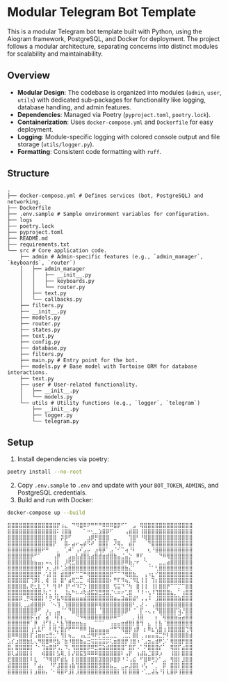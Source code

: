 # Modular Telegram Bot Template

This is a modular Telegram bot template built with Python, using the Aiogram framework, PostgreSQL, and Docker for deployment. The project follows a modular architecture, separating concerns into distinct modules for scalability and maintainability.

## Overview
- **Modular Design**: The codebase is organized into modules (`admin`, `user`, `utils`) with dedicated sub-packages for functionality like logging, database handling, and admin features.
- **Dependencies**: Managed via Poetry (`pyproject.toml`, `poetry.lock`).
- **Containerization**: Uses `docker-compose.yml` and `Dockerfile` for easy deployment.
- **Logging**: Module-specific logging with colored console output and file storage (`utils/logger.py`).
- **Formatting**: Consistent code formatting with `ruff`.

## Structure
```
.
├── docker-compose.yml # Defines services (bot, PostgreSQL) and networking.
├── Dockerfile
├── .env.sample # Sample environment variables for configuration.
├── logs
├── poetry.lock
├── pyproject.toml
├── README.md
├── requirements.txt
└── src # Core application code.
    ├── admin # Admin-specific features (e.g., `admin_manager`, `keyboards`, `router`) 
    │   ├── admin_manager
    │   │   ├── __init__.py
    │   │   ├── keyboards.py
    │   │   └── router.py
    │   ├── text.py
    │   └── callbacks.py
    ├── filters.py
    ├── __init__.py
    ├── models.py
    ├── router.py
    ├── states.py
    ├── text.py
    ├── config.py
    ├── database.py
    ├── filters.py
    ├── main.py # Entry point for the bot.
    ├── models.py # Base model with Tortoise ORM for database interactions.
    ├── text.py
    ├── user # User-related functionality.
    │   ├── __init__.py
    │   └── models.py
    └── utils # Utility functions (e.g., `logger`, `telegram`)
        ├── __init__.py
        ├── logger.py
        └── telegram.py
```
## Setup
1. Install dependencies via poetry: 
```bash
poetry install --no-root
```
2. Copy `.env.sample` to `.env` and update with your `BOT_TOKEN`, `ADMINS`, and PostgreSQL credentials.
3. Build and run with Docker:
```bash
docker-compose up --build
```

```
⣿⣿⣿⣿⣿⣿⣿⣿⣿⣿⣿⣿⣿⡟⢰⣄⠀⠙⠻⣿⠿⠟⠛⠛⠛⠿⠿⠿⣿⡿⠋⠁⠀⣠⠀⢿⣿⣿⣿⣿⣿⣿⣿⣿⣿⣿⣿⣿⣿
⣿⣿⣿⣿⣿⣿⣿⣿⣿⣿⣿⣿⣿⠅⢸⣿⣷⠀⠀⠀⠁⠒⢂⣀⣱⣿⡿⠋⠀⠀⠀⢠⣾⣿⡇⢸⣿⣿⣿⣿⣿⣿⣿⣿⣿⣿⣿⣿⣿
⣿⣿⣿⣿⣿⣿⣿⣿⣿⣿⣿⣿⣿⠀⡽⡿⠋⠀⠀⠀⠀⣰⡿⡛⣿⣿⣿⠀⣀⠀⠀⠀⢹⣿⠃⠘⢿⣿⣿⣿⣿⣿⣿⣿⣿⣿⣿⣿⣿
⣿⣿⣿⣿⣿⣿⣿⣿⣿⣿⣿⣿⡟⠀⠀⣿⠄⣴⠖⢤⡾⠫⠞⠀⣿⣿⡇⠀⠜⢿⡄⠀⣾⡏⠀⠀⠀⠙⣿⣿⣿⣿⣿⣿⣿⣿⣿⣿⣿
⣿⣿⣿⣿⣿⣿⣿⣿⣿⠟⠛⠀⠀⡀⠀⢁⠾⠁⢠⠎⣠⡤⠀⣰⢿⡿⠁⣠⠈⠊⠉⢴⠘⠇⠀⠀⠀⢆⠘⣿⣿⣿⣿⣿⣿⣿⣿⣿⣿
⣿⣿⣿⣿⣿⣿⡿⠋⠁⠀⠀⠀⢠⡿⠀⠀⣠⣤⣧⣼⣿⣧⣴⣿⣾⣶⣾⣿⣷⣤⣈⣤⡑⠀⠿⠏⡀⠀⠀⠀⠙⠿⢿⣿⣿⣿⣿⣿⣿
⣿⣿⣿⣿⣿⣿⣷⣦⣤⡄⠤⢄⢸⡇⠀⡸⢟⣋⣿⣿⣿⣿⣿⣿⣿⣿⣿⣿⣿⣿⡿⠿⣷⡐⠖⠀⠑⢀⠀⠀⣀⣀⣴⣿⣿⣿⣿⣿⣿
⣿⣿⣿⣿⣿⣿⣿⣿⣿⠃⡰⡀⣼⠇⢁⣵⣿⣿⣿⣿⣿⣿⣿⣿⣿⣿⣿⣿⣿⣿⣿⣷⣌⠁⠀⠀⠀⠈⠁⢃⣿⣿⣿⣿⣿⣿⣿⣿⣿
⣿⣿⣿⣿⣿⣿⣿⣿⡟⠠⢡⡇⣿⠀⣾⣿⡿⠋⠉⣉⠛⢿⣿⣿⣿⣿⣿⡟⠉⠉⠙⢿⣿⣷⡀⠀⢠⠰⣆⠊⣿⣿⣿⣿⣿⣿⣿⣿⣿
⣿⣿⣿⣿⣿⡏⢙⡿⡇⡀⢾⠀⣿⠀⣿⠃⣴⢟⣉⣉⠀⢾⣿⣿⣿⣿⣿⠆⠛⠏⠻⢦⡈⠻⣇⢸⢸⠀⢹⡆⣿⣿⣿⣿⣿⣿⣿⣿⣿
⣿⣿⣿⣿⣿⡄⢟⣂⣇⢈⠘⠀⢻⠸⠃⢸⠃⠚⠹⠍⡑⢸⣿⣿⣿⣿⣿⠀⢫⣭⠙⠈⢳⠀⣿⢸⢸⠀⢸⡇⣿⣿⡟⠉⠉⡉⠉⣿⣿
⣿⣿⣿⣿⣿⣿⣿⣿⣿⡸⡆⡁⢸⡀⠀⢸⣆⠓⠦⠴⢗⣾⣯⣽⣛⣻⣿⡈⠢⠶⠖⢁⣿⠀⠘⠸⠐⢢⠸⢹⣿⣿⣿⣦⡀⠁⢰⣿⣿
⣿⣿⣿⡿⢀⡛⢿⣿⣿⡇⠃⡛⠜⣧⠻⣿⣿⣶⣶⣶⣾⣿⣿⣿⣿⣿⣿⣿⣶⣤⣽⣶⣿⣾⠃⢠⢠⠸⠀⣸⣿⣿⣿⣿⣿⣷⣿⣿⣿
⣿⣿⣿⣇⢀⣠⣾⣿⣿⡿⠀⠈⠢⢹⢀⢹⣿⣿⣿⣿⣿⣿⣿⡿⢿⣿⣿⣿⣿⣿⣿⣿⣿⠃⡀⣜⠠⠀⢠⣿⣿⣿⣿⣿⣿⣿⣿⣿⣿
⣿⣿⣿⣿⣿⣿⣿⡿⠋⠀⡰⡀⢀⣤⠈⠁⠙⣿⣿⣿⣿⣿⣿⡇⠈⣿⣿⣿⣿⣿⣿⡿⠃⠈⠀⡏⠠⢄⢠⠙⣿⣿⣿⣿⡏⢵⡘⣿⣿
⣿⣿⣿⣿⣿⣿⡯⢡⡎⠀⣵⠁⠸⡏⡆⡀⠀⠀⠙⠻⢿⣿⣿⣿⣿⣿⣿⡿⠿⠛⠁⠀⠀⡀⢸⣿⠀⠀⠀⡆⠈⢿⣿⣿⣷⣭⣴⣿⣿
⣿⣿⣿⣿⣿⡿⠁⡿⠀⣸⠋⡇⣄⠃⣧⢹⣿⣶⣶⣦⣤⠀⠀⠉⠉⠁⠀⢠⣤⣤⣶⣾⣿⡇⣿⢻⠀⣄⠀⡇⣧⠈⣿⣿⣿⣿⣿⣿⣿
⣿⣿⣿⣿⣿⡇⢰⢃⣇⠏⠀⠇⢿⡈⣿⡞⠟⠛⠛⠿⠿⢸⣶⣤⣤⣤⣤⠚⠛⠙⢿⣿⡿⢰⡿⠀⡆⠿⣆⢣⣿⢰⢸⣿⣿⣿⣿⢙⢿
⣿⠿⠿⣿⣿⡇⡏⢨⣶⣶⣒⣛⣂⠁⢻⡇⢦⣀⠀⢠⣄⣚⠻⠟⡛⣛⣉⣀⣀⠀⢀⣉⡁⣿⡇⢀⢠⣤⣤⣭⣉⡛⠇⣿⣿⣿⣿⣿⣾
⣡⡎⣰⣿⣿⣷⣇⢄⠻⣿⣿⠿⢟⣧⠈⣷⠸⣿⣿⣷⣤⣒⢭⣭⣭⣭⡭⢅⣶⣿⣿⡟⢸⣿⠰⠈⣠⣲⣤⣾⠟⡡⠁⢿⣿⣿⡟⣿⣿
⣿⡄⣿⣿⣿⣿⡇⠈⠂⢹⣶⣿⡿⢡⡀⠹⡀⢻⣿⣿⣿⡿⠿⣛⣭⣵⣾⣿⣿⣿⣿⠁⣿⡏⠠⠁⠝⣿⣿⣿⡎⠁⠀⢿⣿⡏⣴⣿⣿
⣿⢇⣼⣿⣿⡇⡇⠀⠀⢾⣿⣿⡇⣣⢿⡀⡇⡜⣿⣯⣻⠿⠿⠿⣿⣿⣿⣿⣿⣿⠇⢠⡟⠀⢰⣼⣧⣈⣿⡿⡰⠀⠀⢸⣿⡇⣿⣿⣿
⣟⣿⣿⣿⣿⡇⠇⣇⠀⠈⠙⢿⣿⠏⣾⣧⠀⡇⣿⣿⣿⣿⣿⣿⣽⣿⣿⡿⣿⡿⠘⠨⢠⣮⠀⠋⣿⠿⢛⡕⠁⣠⠀⢻⣿⡇⣸⣿⣿
⣾⣿⣿⣿⣿⡇⠀⠃⣴⡄⠀⠘⠏⣸⣿⣿⢰⣷⢹⣿⣿⣿⣿⣿⣻⣿⣿⣦⣀⠀⣀⡤⣸⣿⡇⠰⢣⠀⠁⡀⠀⡿⠀⣿⣿⡇⣿⣿⣿
⣿⣿⣿⣿⣿⡇⡇⣰⣿⣷⡄⠈⠂⢿⣿⠟⣸⡇⣸⣿⣿⣿⣿⣿⣿⣿⣿⣿⣿⡇⢹⡇⣿⣿⣿⠐⢁⣀⣼⣧⠘⡇⣇⣿⡿⢸⣿⣿⣿
```
